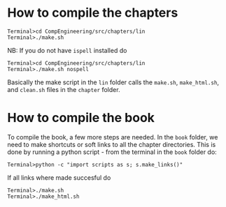 # How to compile the chapters 
```
Terminal>cd CompEngineering/src/chapters/lin
Terminal>./make.sh
```
NB: If you do not have `ispell` installed do
```
Terminal>cd CompEngineering/src/chapters/lin
Terminal>./make.sh nospell
```

Basically the make script in the `lin` folder calls the `make.sh`, `make_html.sh`, and `clean.sh` files in the `chapter` folder.  
# How to compile the book
To compile the book, a few more steps are needed. In the `book` folder, we need to make shortcuts or soft links to all the chapter directories. This is done by running a python script - from the terminal in the `book` folder do:
```
Terminal>python -c "import scripts as s; s.make_links()"
```
If all links where made succesful do
```
Terminal>./make.sh
Terminal>./make_html.sh
```


